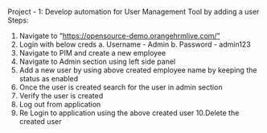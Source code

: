 Project - 1: Develop automation for User Management Tool by adding a user
Steps:
1. Navigate to “https://opensource-demo.orangehrmlive.com/”
2. Login with below creds
a. Username - Admin
b. Password - admin123
3. Navigate to PIM and create a new employee
4. Navigate to Admin section using left side panel
5. Add a new user by using above created employee name by keeping the status as
enabled
6. Once the user is created search for the user in admin section
7. Verify the user is created
8. Log out from application
9. Re Login to application using the above created user
10.Delete the created user
